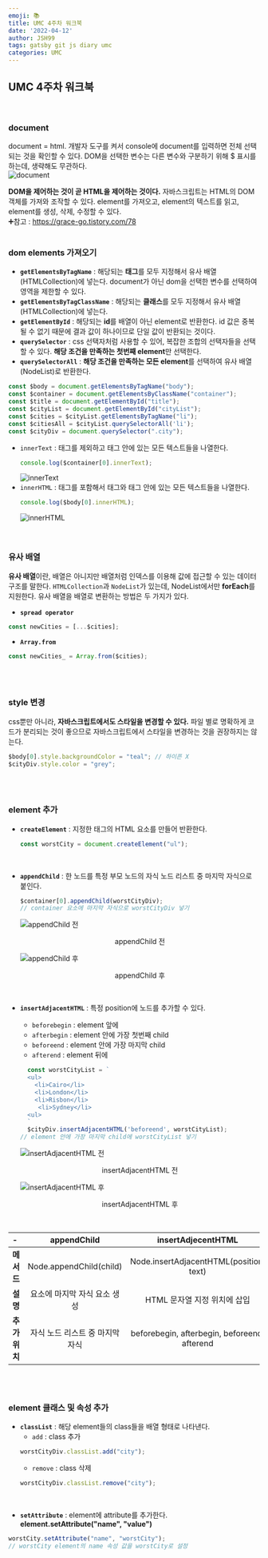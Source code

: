 ```yaml
---
emoji: 📚  
title: UMC 4주차 워크북  
date: '2022-04-12'  
author: JSH99  
tags: gatsby git js diary umc  
categories: UMC
---
```


## UMC 4주차 워크북
<br>

### document
document = html. 개발자 도구를 켜서 console에 document를 입력하면 전체 선택되는 것을 확인할 수 있다. DOM을 선택한 변수는 다른 변수와 구분하기 위해 $ 표시를 하는데, 생략해도 무관하다.  
![document](./img/document.png)  

**DOM을 제어하는 것이 곧 HTML을 제어하는 것이다.** 자바스크립트는 HTML의 DOM 객체를 가져와 조작할 수 있다. element를 가져오고, element의 텍스트를 읽고, element를 생성, 삭제, 수정할 수 있다.  
➕참고 : https://grace-go.tistory.com/78
<br><br>  

### dom elements 가져오기
- **`getElementsByTagName`** : 해당되는 **태그**를 모두 지정해서 유사 배열(HTMLCollection)에 넣는다. document가 아닌 dom을 선택한 변수를 선택하여 영역을 제한할 수 있다.
- **`getElementsByTagClassName`** : 해당되는 **클래스**를 모두 지정해서 유사 배열(HTMLCollection)에 넣는다.
- **`getElementById`** : 해당되는 **id**를 배열이 아닌 element로 반환한다. id 값은 중복될 수 없기 때문에 결과 값이 하나이므로 단일 값이 반환되는 것이다.
- **`querySelector`** : css 선택자처럼 사용할 수 있어, 복잡한 조합의 선택자들을 선택할 수 있다. **해당 조건을 만족하는 첫번째 element**만 선택한다.
- **`querySelectorAll`** : **해당 조건을 만족하는 모든 element**를 선택하여 유사 배열(NodeList)로 반환한다.
```javascript
const $body = document.getElementsByTagName("body");
const $container = document.getElementsByClassName("container");
const $title = document.getElementById("title");
const $cityList = document.getElementById("cityList");
const $cities = $cityList.getElementsByTagName("li");
const $citiesAll = $cityList.querySelectorAll('li');
const $cityDiv = document.querySelector(".city");
```
  - `innerText` : 태그를 제외하고 태그 안에 있는 모든 텍스트들을 나열한다.
    ```javascript
    console.log($container[0].innerText);
    ```
    ![innerText](./img/innerText.png)
  - `innerHTML` : 태그를 포함해서 태그와  태그 안에 있는 모든 텍스트들을 나열한다.
    ```javascript
    console.log($body[0].innerHTML);
    ```
    ![innerHTML](./img/innerHTML.png)  
<br><br>  

### 유사 배열
**유사 배열**이란, 배열은 아니지만 배열처럼 인덱스를 이용해 값에 접근할 수 있는 데이터 구조를 말한다. `HTMLCollection`과 `NodeList`가 있는데, NodeList에서만 **forEach**를 지원한다. 유사 배열을 배열로 변환하는 방법은 두 가지가 있다.  
- **`spread operator`**
```javascript
const newCities = [...$cities];
```
- **`Array.from `**
```javascript
const newCities_ = Array.from($cities);
```  
<br><br>  

### style 변경
css뿐만 아니라, **자바스크립트에서도 스타일을 변경할 수 있다.** 파일 별로 명확하게 코드가 분리되는 것이 좋으므로 자바스크립트에서 스타일을 변경하는 것을 권장하지는 않는다.  
```javascript
$body[0].style.backgroundColor = "teal"; // 하이픈 X
$cityDiv.style.color = "grey";
```  
<br><br>  

### element 추가
- **`createElement`** : 지정한 태그의 HTML 요소를 만들어 반환한다.  
    ```javascript
    const worstCity = document.createElement("ul");
    ```  
<br>

- **`appendChild`** : 한 노드를 특정 부모 노드의 자식 노드 리스트 중 마지막 자식으로 붙인다.  
    ```javascript
    $container[0].appendChild(worstCityDiv); 
  // container 요소에 마지막 자식으로 worstCityDiv 넣기
    ```
    ![appendChild 전](./img/appendChild.png)
    <center>appendChild 전</center>  

    ![appendChild 후](./img/appendChildAfter.png)
    <center>appendChild 후</center>  
<br>

- **`insertAdjacentHTML`** : 특정 position에 노드를 추가할 수 있다.
    - `beforebegin` : element 앞에
    - `afterbegin` : element 안에 가장 첫번째 child
    - `beforeend` : element 안에 가장 마지막 child
    - `afterend` : element 뒤에  

  ```javascript
    const worstCityList = `
    <ul>
      <li>Cairo</li>
      <li>London</li>
      <li>Risbon</li>
       <li>Sydney</li>
    <ul>
    `
    $cityDiv.insertAdjacentHTML('beforeend', worstCityList);  
  // element 안에 가장 마지막 child에 worstCityList 넣기
  ```
  ![insertAdjacentHTML 전](./img/insertAdjacentHTML.png)
  <center>insertAdjacentHTML 전</center>  

  ![insertAdjacentHTML 후](./img/insertAdjacentHTMLafter.png)
  <center>insertAdjacentHTML 후</center>  
<br>  

| -         |     **appendChild**     |            **insertAdjecentHTML**            |
|:----------|:-----------------------:|:--------------------------------------------:|
| **메서드**   | Node.appendChild(child) |   Node.insertAdjacentHTML(position, text)    |
| **설명**    |    요소에 마지막 자식 요소 생성     |              HTML 문자열 지정 위치에 삽입              |
| **추가 위치** |   자식 노드 리스트 중 마지막 자식    | beforebegin, afterbegin, beforeend, afterend |

<br><br>  

### element 클래스 및 속성 추가
- **`classList`** : 해당 element들의 class들을 배열 형태로 나타낸다.
  - `add` : class 추가
  ```javascript
  worstCityDiv.classList.add("city"); 
  ```
  - `remove` : class 삭제
  ```javascript
  worstCityDiv.classList.remove("city"); 
  ```
<br>  

- **`setAttribute`** : element에 attribute를 추가한다. **element.setAttribute("name", "value")**
```javascript
worstCity.setAttribute("name", "worstCity");
// worstCity element의 name 속성 값을 worstCity로 설정
```